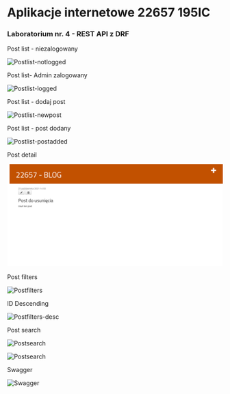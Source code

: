 # Aplikacje internetowe 22657 195IC

### Laboratorium nr. 4 - REST API z DRF
  
Post list - niezalogowany  

![Postlist-notlogged](/assets/postlist-notlogged.png "Postlist")  

Post list- Admin zalogowany  

![Postlist-logged](/assets/postlist-logged.png "Postlist")  

Post list - dodaj post  

![Postlist-newpost](/assets/nowypost.png "Postlist")  

Post list - post dodany  

![Postlist-postadded](/assets/dodany-post.png "Postlist")  

Post detail  

![Postdetail](/assets/post-detail.png "Postdetail")  

Post filters  

![Postfilters](/assets/post-filters.png "Postfilters")  

ID Descending  

![Postfilters-desc](/assets/post-id-desc.png "Postfilters")  

Post search  

![Postsearch](/assets/post-search1.png "Postsearch")  

![Postsearch](/assets/post-search2.png "Postsearch")  

Swagger  

![Swagger ](/assets/swagger.png "Swagger ") 

